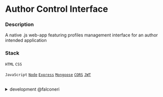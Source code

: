 # Author Control Interface

### Description
A native .js web-app featuring profiles management interface for an author intended application

### Stack
`HTML` `CSS` <br><br>
`JavaScript` [`Node`](https://nodejs.org/) [`Express`](https://expressjs.com/) [`Mongoose`](https://www.npmjs.com/package/mongoose) [`CORS`](https://www.npmjs.com/package/cors) [`JWT`](https://www.npmjs.com/package/jsonwebtoken)

<br>
<details>
<summary>
    development @falconeri
  </summary>
<br>

- [ ] Pagination and Indexed search `0h`
- [ ] /image database `0i`
- [ ] API rate limiting `0j`

</details>


